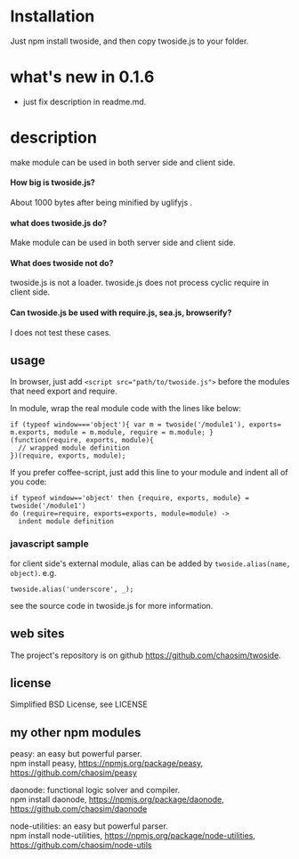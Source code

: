 
# Installation
Just npm install twoside, and then copy twoside.js to your folder.

# what's new in 0.1.6
* just fix description in readme.md.

# description
make module can be used in both server side and client side.

#### How big is twoside.js?</h3>
About 1000 bytes after being minified by uglifyjs .

#### what does twoside.js do? 
Make module can be used in both server side and client side. 

#### What does twoside not do?
twoside.js is not a loader.
twoside.js does not process cyclic require in client side.

#### Can twoside.js be used with require.js, sea.js, browserify?
I does not test these cases. 

## usage
In browser, just add `<script src="path/to/twoside.js">` before the modules that need export and require.

In module, wrap the real module code with the lines like below:

    if (typeof window==='object'){ var m = twoside('/module1'), exports= m.exports, module = m.module, require = m.module; }
    (function(require, exports, module){
      // wrapped module definition
    })(require, exports, module);

If you prefer coffee-script, just add this line to your module and indent all of you code:

    if typeof window=='object' then {require, exports, module} = twoside('/module1')
    do (require=require, exports=exports, module=module) ->
      indent module definition

### javascript sample

for client side's external module, alias can be added by `twoside.alias(name, object)`. e.g.

    twoside.alias('underscore', _);

see the source code in twoside.js for more information.  

## web sites
  The project's repository is on github <https://github.com/chaosim/twoside>.

## license
Simplified BSD License, see LICENSE

## my other npm modules
peasy: an easy but powerful parser.<br/>
npm install peasy, https://npmjs.org/package/peasy, https://github.com/chaosim/peasy<br/>

daonode: functional logic solver and compiler.<br/>
npm install daonode, https://npmjs.org/package/daonode, https://github.com/chaosim/daonode<br/>

node-utilities: an easy but powerful parser.<br/>
npm install node-utilities, https://npmjs.org/package/node-utilities, https://github.com/chaosim/node-utils<br/>

